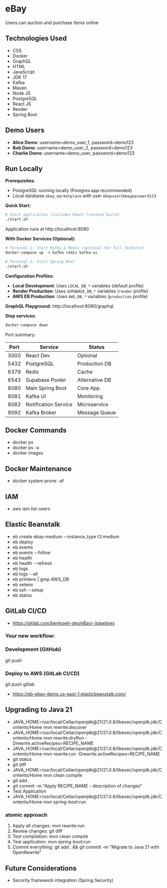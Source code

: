 # eBay
Users can auction and purchase items online

## Technologies Used

- CSS
- Docker
- GraphQL
- HTML
- JavaScript
- JDK 17
- Kafka
- Maven
- Node JS
- PostgreSQL
- React JS
- Render
- Spring Boot

## Demo Users
- **Alice Demo**: username=demo_user_1, password=demo123
- **Bob Demo**: username=demo_user_2, password=demo123  
- **Charlie Demo**: username=demo_user, password=demo123

## Run Locally

**Prerequisites:**
- PostgreSQL running locally (Postgres.app recommended)
- Local database `ebay_marketplace` with user `ebayuser`/`ebaypassword123`

**Quick Start:**
```bash
# Start application (includes React frontend build)
./start.sh
```
Application runs at http://localhost:8080

**With Docker Services (Optional):**
```bash
# Terminal 1: Start Kafka & Redis (optional for full features)
docker-compose up -d kafka redis kafka-ui

# Terminal 2: Start Spring Boot
./start.sh
```

**Configuration Profiles:**
- **Local Development**: Uses `LOCAL_DB_*` variables (default profile)
- **Render Production**: Uses `SUPABASE_DB_*` variables (`render` profile)  
- **AWS EB Production**: Uses `AWS_DB_*` variables (`production` profile)

**GraphQL Playground:** http://localhost:8080/graphql

**Stop services:**
```bash
docker-compose down
```

Port summary:

| Port | Service              | Status         |
|------|----------------------|----------------|
| 3000 | React Dev            | Optional       |
| 5432 | PostgreSQL           | Production DB  |
| 6379 | Redis                | Cache          |
| 6543 | Supabase Pooler      | Alternative DB |
| 8080 | Main Spring Boot     | Core App       |
| 8081 | Kafka UI             | Monitoring     |
| 8082 | Notification Service | Microservice   |
| 9092 | Kafka Broker         | Message Queue  |

## Docker Commands
- docker ps
- docker ps -a
- docker images

## Docker Maintenance
- docker system prune -af

## IAM
-  aws iam list-users

## Elastic Beanstalk
- eb create ebay-medium --instance_type t3.medium
- eb deploy
- eb events
- eb events --follow
- eb health
- eb health --refresh
- eb logs
- eb logs --all
- eb printenv | grep AWS_DB
- eb setenv
- eb ssh --setup
- eb status

## GitLab CI/CD
- https://gitlab.com/benhsieh-dev/eBay/-/pipelines

### Your new workflow:
### Development (GitHub)
git push 

### Deploy to AWS (GitLab CI/CD)
git push gitlab 

- https://eb-ebay-demo.us-east-1.elasticbeanstalk.com/

## Upgrading to Java 21

- JAVA_HOME=/usr/local/Cellar/openjdk@21/21.0.8/libexec/openjdk.jdk/Contents/Home mvn rewrite:discover
- JAVA_HOME=/usr/local/Cellar/openjdk@21/21.0.8/libexec/openjdk.jdk/Contents/Home mvn rewrite:dryRun -Drewrite.activeRecipes=RECIPE_NAME
- JAVA_HOME=/usr/local/Cellar/openjdk@21/21.0.8/libexec/openjdk.jdk/Contents/Home mvn rewrite:run -Drewrite.activeRecipes=RECIPE_NAME
- git status
- git diff
- JAVA_HOME=/usr/local/Cellar/openjdk@21/21.0.8/libexec/openjdk.jdk/Contents/Home mvn clean compile
- git add .
- git commit -m "Apply RECIPE_NAME - description of changes"
- Test Application
- JAVA_HOME=/usr/local/Cellar/openjdk@21/21.0.8/libexec/openjdk.jdk/Contents/Home mvn spring-boot:run

### atomic approach
1. Apply all changes: mvn rewrite:run
2. Review changes: git diff
3. Test compilation: mvn clean compile
4. Test application: mvn spring-boot:run
5. Commit everything: git add . && git commit -m "Migrate to Java 21 with OpenRewrite"


## Future Considerations

- Security framework integration (Spring Security)


